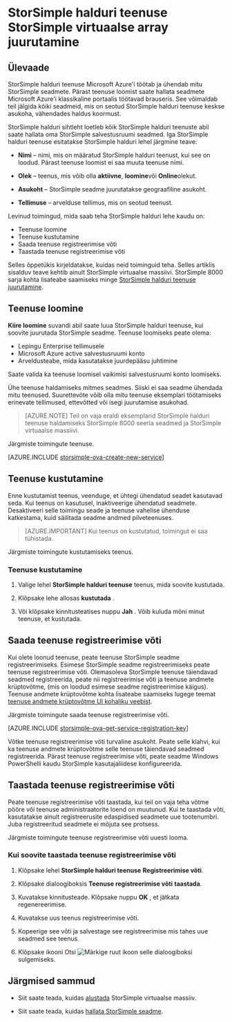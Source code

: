 <properties 
   pageTitle="Juurutamine StorSimple halduri teenus StorSimple virtuaalse massiiv | Microsoft Azure'i"
   description="Selgitab, kuidas luua ja kustutada StorSimple halduri teenuse Azure klassikaline portaali ja kirjeldatakse, kuidas hallata teenuse registreerimise võti."
   services="storsimple"
   documentationCenter=""
   authors="alkohli"
   manager="carmonm"
   editor="" />
<tags 
   ms.service="storsimple"
   ms.devlang="na"
   ms.topic="article"
   ms.tgt_pltfrm="na"
   ms.workload="na"
   ms.date="05/19/2016"
   ms.author="alkohli" />

# <a name="deploy-the-storsimple-manager-service-for-storsimple-virtual-array"></a>StorSimple halduri teenuse StorSimple virtuaalse array juurutamine

## <a name="overview"></a>Ülevaade

StorSimple halduri teenuse Microsoft Azure'i töötab ja ühendab mitu StorSimple seadmete. Pärast teenuse loomist saate hallata seadmete Microsoft Azure'i klassikaline portaalis töötavad brauseris. See võimaldab teil jälgida kõiki seadmeid, mis on seotud StorSimple halduri teenuse keskse asukoha, vähendades haldus koormust.

StorSimple halduri sihtleht loetleb kõik StorSimple halduri teenuste abil saate hallata oma StorSimple salvestusruumi seadmed. Iga StorSimple halduri teenuse esitatakse StorSimple halduri lehel järgmine teave:

- **Nimi** – nimi, mis on määratud StorSimple halduri teenust, kui see on loodud. Pärast teenuse loomist ei saa muuta teenuse nimi.

- **Olek** – teenus, mis võib olla **aktiivne**, **loomine**või **Online**olekut.

- **Asukoht** – StorSimple seadme juurutatakse geograafiline asukoht.

- **Tellimuse** – arvelduse tellimus, mis on seotud teenust.

Levinud toimingud, mida saab teha StorSimple halduri lehe kaudu on:

- Teenuse loomine
- Teenuse kustutamine
- Saada teenuse registreerimise võti
- Taastada teenuse registreerimise võti

Selles õppetükis kirjeldatakse, kuidas neid toiminguid teha. Selles artiklis sisalduv teave kehtib ainult StorSimple virtuaalse massiivi. StorSimple 8000 sarja kohta lisateabe saamiseks minge [StorSimple halduri teenuse juurutamine](storsimple-manage-service.md).

## <a name="create-a-service"></a>Teenuse loomine

**Kiire loomine** suvandi abil saate luua StorSimple halduri teenuse, kui soovite juurutada StorSimple seadme. Teenuse loomiseks peate olema:

- Lepingu Enterprise tellimusele
- Microsoft Azure active salvestusruumi konto
- Arveldusteabe, mida kasutatakse juurdepääsu juhtimine

Saate valida ka teenuse loomisel vaikimisi salvestusruumi konto loomiseks.

Ühe teenuse haldamiseks mitmes seadmes. Siiski ei saa seadme ühendada mitu teenused. Suurettevõte võib olla mitu teenuse eksemplari töötamiseks erinevate tellimused, ettevõtted või isegi juurutamise asukohad.  

> [AZURE.NOTE] Teil on vaja eraldi eksemplarid StorSimple halduri teenuse haldamiseks StorSimple 8000 seeria seadmed ja StorSimple virtuaalse massiivi.

Järgmiste toimingute teenuse.

[AZURE.INCLUDE [storsimple-ova-create-new-service](../../includes/storsimple-ova-create-new-service.md)]

## <a name="delete-a-service"></a>Teenuse kustutamine

Enne kustutamist teenus, veenduge, et ühtegi ühendatud seadet kasutavad seda. Kui teenus on kasutusel, inaktiveerige ühendatud seadmete. Desaktiveeri selle toimingu seade ja teenuse vahelise ühenduse katkestama, kuid säilitada seadme andmed pilveteenuses. 

> [AZURE.IMPORTANT] Kui teenus on kustutatud, toimingut ei saa tühistada. 

Järgmiste toimingute kustutamiseks teenus.

### <a name="to-delete-a-service"></a>Teenuse kustutamine

1. Valige lehel **StorSimple halduri teenuse** teenus, mida soovite kustutada.

1. Klõpsake lehe allosas **kustutada** .

1. Või klõpsake kinnitusteatises nuppu **Jah** . Võib kuluda mõni minut teenuse, et kustutada.

## <a name="get-the-service-registration-key"></a>Saada teenuse registreerimise võti

Kui olete loonud teenuse, peate teenuse StorSimple seadme registreerimiseks. Esimese StorSimple seadme registreerimiseks peate teenuse registreerimise võti. Olemasoleva StorSimple teenuse täiendavad seadmed registreerida, peate nii registreerimise võti ja teenuse andmete krüptovõtme, (mis on loodud esimese seadme registreerimise käigus). Teenuse andmete krüptovõtme kohta lisateabe saamiseks lugege teemat [teenuse andmete krüptovõtme UI kohaliku veebist](storsimple-ova-web-ui-admin.md#get-the-service-data-encryption-key). 

Järgmiste toimingute saada teenuse registreerimise võti.

[AZURE.INCLUDE [storsimple-ova-get-service-registration-key](../../includes/storsimple-ova-get-service-registration-key.md)]

Võtke teenuse registreerimise võti turvaline asukoht. Peate selle klahvi, kui ka teenuse andmete krüptovõtme selle teenuse täiendavad seadmed registreerida. Pärast teenuse registreerimise võti, peate seadme Windows PowerShelli kaudu StorSimple kasutajaliidese konfigureerida.

## <a name="regenerate-the-service-registration-key"></a>Taastada teenuse registreerimise võti

Peate teenuse registreerimise võti taastada, kui teil on vaja teha võtme pööre või teenuse administraatorite loend on muutunud. Kui te taastada võti, kasutatakse ainult registreerusite edaspidised seadmete uue tootenumbri. Juba registreeritud seadmete ei mõjuta see protsess.

Järgmiste toimingute teenuse registreerimise võti uuesti looma.

### <a name="to-regenerate-the-service-registration-key"></a>Kui soovite taastada teenuse registreerimise võti

1. Klõpsake lehel **StorSimple halduri teenuse** **Registreerimise võti**.

1. Klõpsake dialoogiboksis **Teenuse registreerimise võti** **taastada**.

1. Kuvatakse kinnitusteade. Klõpsake nuppu **OK** , et jätkata regenereerimise.

1. Kuvatakse uus teenus registreerimise võti.

1. Kopeerige see võti ja salvestage see registreerimise mis tahes uue seadmed see teenus.

1. Klõpsake ikooni Otsi ![Märkige ruut ikoon](./media/storsimple-ova-manage-service/image7.png) selle dialoogiboksi sulgemiseks.


## <a name="next-steps"></a>Järgmised sammud

- Siit saate teada, kuidas [alustada](storsimple-ova-deploy1-portal-prep.md) StorSimple virtuaalse massiiv.
    
- Siit saate teada, kuidas [hallata StorSimple seadme](storsimple-ova-web-ui-admin.md).

 

